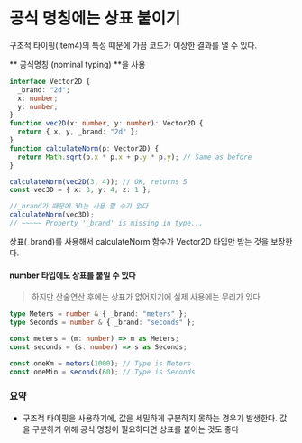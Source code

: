 # 공식 명칭에는 상표 붙이기

구조적 타이핑(Item4)의 특성 때문에 가끔 코드가 이상한 결과를 낼 수 있다.

** 공식명칭 (nominal typing) **을 사용

```ts
interface Vector2D {
  _brand: "2d";
  x: number;
  y: number;
}
function vec2D(x: number, y: number): Vector2D {
  return { x, y, _brand: "2d" };
}
function calculateNorm(p: Vector2D) {
  return Math.sqrt(p.x * p.x + p.y * p.y); // Same as before
}

calculateNorm(vec2D(3, 4)); // OK, returns 5
const vec3D = { x: 3, y: 4, z: 1 };

//_brand가 때문에 3D는 사용 할 수가 없다
calculateNorm(vec3D);
// ~~~~~ Property '_brand' is missing in type...
```

상표(\_brand)를 사용해서 calculateNorm 함수가 Vector2D 타입만 받는 것을 보장한다.<br/>

#### number 타입에도 상표를 붙일 수 있다

> 하지만 산술연산 후에는 상표가 없어지기에 실제 사용에는 무리가 있다

```ts
type Meters = number & { _brand: "meters" };
type Seconds = number & { _brand: "seconds" };

const meters = (m: number) => m as Meters;
const seconds = (s: number) => s as Seconds;

const oneKm = meters(1000); // Type is Meters
const oneMin = seconds(60); // Type is Seconds
```

### 요약

- 구조적 타이핑을 사용하기에, 값을 세밀하게 구분하지 못하는 경우가 발생한다.
  값을 구분하기 위해 공식 명칭이 필요하다면 상표를 붙이는 것도 좋다
